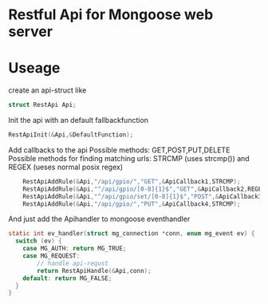 # Restful Api for Mongoose web server

# Useage

create an api-struct like
```c
struct RestApi Api;
```
Init the api with an default fallbackfunction
```c	
RestApiInit(&Api,&DefaultFunction);
```
Add callbacks to the api
Possible methods: GET,POST,PUT,DELETE
Possible methods for finding matching urls: STRCMP (uses strcmp()) and REGEX (ueses normal posix regex)
```c
	RestApiAddRule(&Api,"/api/gpio/","GET",&ApiCallback1,STRCMP);
	RestApiAddRule(&Api,"^/api/gpio/[0-8]{1}$","GET",&ApiCallback2,REGEX);
	RestApiAddRule(&Api,"^/api/gpio/set/[0-8]{1}$","POST",&ApiCallback3,REGEX);
	RestApiAddRule(&Api,"/api/gpio/","PUT",&ApiCallback4,STRCMP);
``` 
And just add the Apihandler to mongoose eventhandler
```c
static int ev_handler(struct mg_connection *conn, enum mg_event ev) {
  switch (ev) {
    case MG_AUTH: return MG_TRUE;
    case MG_REQUEST:
		// handle api-requst
		return RestApiHandle(&Api,conn);
    default: return MG_FALSE;
  }
}
```
